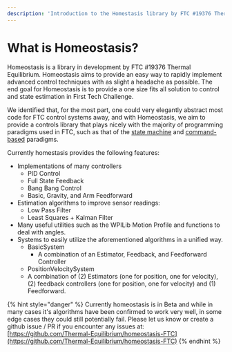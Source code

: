 ```yaml
---
description: 'Introduction to the Homestasis library by FTC #19376 Thermal Equilibrium'
---
```


# What is Homeostasis?

Homeostasis is a library in development by FTC #19376 Thermal Equilibrium. Homeostasis aims to provide an easy way to rapidly implement advanced control techniques with as slight a headache as possible. The end goal for Homeostasis is to provide a one size fits all solution to control and state estimation in First Tech Challenge. 

We identified that, for the most part, one could very elegantly abstract most code for FTC control systems away, and with Homeostasis, we aim to provide a controls library that plays nicely with the majority of programming paradigms used in FTC, such as that of the [state machine](https://gm0.org/en/latest/docs/software/finite-state-machines.html) and [command-based](https://docs.ftclib.org/ftclib/command-base/command-system) paradigms. 

Currently homestasis provides the following features:

* Implementations of many controllers
  * PID Control
  * Full State Feedback
  * Bang Bang Control
  * Basic, Gravity, and Arm Feedforward
* Estimation algorithms to improve sensor readings:
  * Low Pass Filter
  * Least Squares + Kalman Filter
* Many useful utilities such as the WPILib Motion Profile and functions to deal with angles. 
* Systems to easily utilize the aforementioned algorithms in a unified way.
  * BasicSystem
    * A combination of an Estimator, Feedback, and Feedforward Controller
  *  PositionVelocitySystem
    * A combination of (2) Estimators (one for position, one for velocity), (2) feedback controllers (one for position, one for velocity) and (1) Feedforward. 

{% hint style="danger" %}
Currently homeostasis is in Beta and while in many cases it's algorithms have been confirmed to work very well, in some edge cases they could still potentially fail. Please let us know or create a github issue / PR if you encounter any issues at: [https://github.com/Thermal-Equilibrium/homeostasis-FTC](https://github.com/Thermal-Equilibrium/homeostasis-FTC)
{% endhint %}
